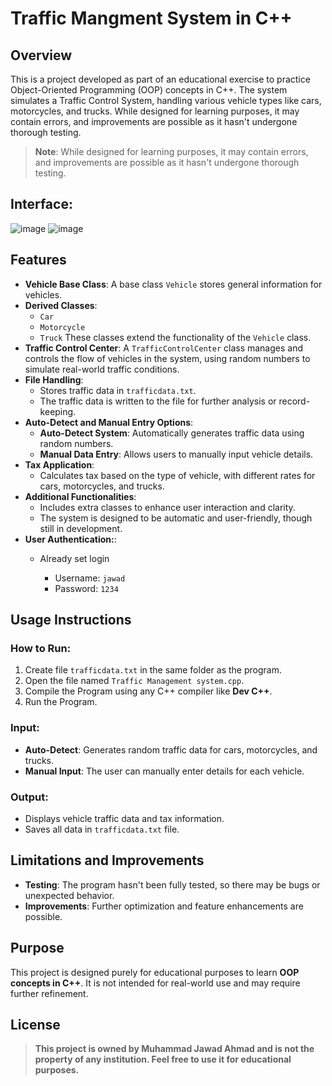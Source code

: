 # Traffic Mangment System in C++
## Overview
This is a project developed as part of an educational exercise to practice Object-Oriented Programming (OOP) concepts in C++. The system simulates a Traffic Control System, handling various vehicle types like cars, motorcycles, and trucks. While designed for learning purposes, it may contain errors, and improvements are possible as it hasn't undergone thorough testing.
> **Note**: While designed for learning purposes, it may contain errors, and improvements are possible as it hasn't undergone thorough testing.



## Interface:

![image](https://github.com/user-attachments/assets/5e8162d1-f1f2-49ab-aeb9-6b825324a3d3)
![image](https://github.com/user-attachments/assets/4446fd15-22df-4cd6-a81e-9f5f8a70391d)

## Features

- **Vehicle Base Class**: A base class `Vehicle` stores general information for vehicles.
- **Derived Classes**:
  - `Car`
  - `Motorcycle`
  - `Truck`
  These classes extend the functionality of the `Vehicle` class.
- **Traffic Control Center**: A `TrafficControlCenter` class manages and controls the flow of vehicles in the system, using random numbers to simulate real-world traffic conditions.
- **File Handling**:
  - Stores traffic data in `trafficdata.txt`.
  - The traffic data is written to the file for further analysis or record-keeping.
- **Auto-Detect and Manual Entry Options**:
  - **Auto-Detect System**: Automatically generates traffic data using random numbers.
  - **Manual Data Entry**: Allows users to manually input vehicle details.
- **Tax Application**:
  - Calculates tax based on the type of vehicle, with different rates for cars, motorcycles, and trucks.
- **Additional Functionalities**:
  - Includes extra classes to enhance user interaction and clarity.
  - The system is designed to be automatic and user-friendly, though still in development.
- **User Authentication:**:
  - Already set login
    
    - Username: `jawad`
    - Password: `1234`

## Usage Instructions

### How to Run:
1. Create file `trafficdata.txt` in the same folder as the program.
2. Open the file named `Traffic Management system.cpp`.
3. Compile the Program using any C++ compiler like **Dev C++**.
4. Run the Program.

### Input:
- **Auto-Detect**: Generates random traffic data for cars, motorcycles, and trucks.
- **Manual Input**: The user can manually enter details for each vehicle.

### Output:
- Displays vehicle traffic data and tax information.
- Saves all data in `trafficdata.txt` file.



## Limitations and Improvements
- **Testing**: The program hasn't been fully tested, so there may be bugs or unexpected behavior.
- **Improvements**: Further optimization and feature enhancements are possible.


## Purpose
This project is designed purely for educational purposes to learn **OOP concepts in C++**. It is not intended for real-world use and may require further refinement.


## License

> **This project is owned by Muhammad Jawad Ahmad and is not the property of any institution. Feel free to use it for educational purposes.**


